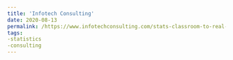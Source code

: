 ```yaml
---
title: 'Infotech Consulting'
date: 2020-08-13
permalink: /https://www.infotechconsulting.com/stats-classroom-to-real-world/
tags:
-statistics
-consulting
---
```

